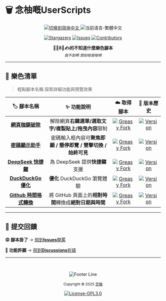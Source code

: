 # 🗑️ 念柚嘅UserScripts

<p align="center">
  <a href="https://github.com/MiPoNianYou/UserScripts/blob/main/README.md" title="切换到简体中文">
    <img src="https://img.shields.io/badge/语言-简体中文-51576d?colorA=303446&style=for-the-badge" alt="切换到简体中文">
  </a>
  <img src="https://img.shields.io/badge/語言-繁體中文-8caaee?colorA=303446&style=for-the-badge" alt="当前语言-繁體中文">
</p>

<p align="center">
  <a href="https://github.com/MiPoNianYou/UserScripts/stargazers"><img alt="Stargazers" src="https://img.shields.io/github/stars/MiPoNianYou/UserScripts?colorA=303446&colorB=babbf1&style=for-the-badge&logo=starship&logoColor=babbf1"></a>
  <a href="https://github.com/MiPoNianYou/UserScripts/issues"><img alt="Issues" src="https://img.shields.io/github/issues/MiPoNianYou/UserScripts?colorA=303446&colorB=ef9f76&style=for-the-badge&logo=bugsnag&logoColor=ef9f76"></a>
  <a href="https://github.com/MiPoNianYou/UserScripts/contributors"><img alt="Contributors" src="https://img.shields.io/github/contributors/MiPoNianYou/UserScripts?colorA=303446&colorB=a6d189&style=for-the-badge&logo=github&logoColor=a6d189"></a>
</p>

<p align="center">
  <strong>🦐🐔8⃣️✍️的不知道什麼樂色腳本</strong>
  <br/>
  <small><i>我不到啊 想到啥寫啥唄</i></small>
</p>

---

## 💩 樂色清單

> 輕點腳本名稱 探索詳細功能與預覽效果

| 🏷️ 腳本名稱 | ✨ 功能說明 | ☁️ 取得腳本 | 📜 版本歷史 |
| :--: | :--: | :--: | :--: |
| [**網頁枷鎖破除**](https://github.com/MiPoNianYou/UserScripts/blob/main/Descriptions/UniversalWebLiberatorDescription.md) | 解除網頁**右鍵選單/選取文字/複製貼上/拖曳內容**限制 | [![Greasy Fork](https://img.shields.io/badge/Greasy%20Fork-安裝-e5c890?style=for-the-badge&logo=tampermonkey&logoColor=e5c890&labelColor=303446)](https://greasyfork.org/scripts/532010) | [![Version](https://img.shields.io/badge/Version-V1.4.0-c6d0f5?style=for-the-badge&labelColor=303446)](https://github.com/MiPoNianYou/UserScripts/blob/main/UpdateLogs/UniversalWebLiberatorUpdateLog.md) |
| [**密碼顯示助手**](https://github.com/MiPoNianYou/UserScripts/blob/main/Descriptions/PasswordRevealerDescription.md) | 密碼輸入框內容可**聚焦即顯 / 懸停即覽 / 雙擊切換 / 始終可見** | [![Greasy Fork](https://img.shields.io/badge/Greasy%20Fork-安裝-e5c890?style=for-the-badge&logo=tampermonkey&logoColor=e5c890&labelColor=303446)](https://greasyfork.org/scripts/532524) | [![Version](https://img.shields.io/badge/Version-V1.4.0-c6d0f5?style=for-the-badge&labelColor=303446)](https://github.com/MiPoNianYou/UserScripts/blob/main/UpdateLogs/PasswordRevealerUpdateLog.md) |
| [**DeepSeek 快捷鍵**](https://github.com/MiPoNianYou/UserScripts/blob/main/Introductions/DeepSeekShortcutsIntroduction.md) | 為 DeepSeek 提供**快捷鍵**支援 | [![Greasy Fork](https://img.shields.io/badge/Greasy%20Fork-安裝-e5c890?style=for-the-badge&logo=tampermonkey&logoColor=e5c890&labelColor=303446)](https://greasyfork.org/scripts/532221) | [![Version](https://img.shields.io/badge/Version-V1.4.0-c6d0f5?style=for-the-badge&labelColor=303446)](https://github.com/MiPoNianYou/UserScripts/blob/main/UpdateLogs/DeepSeekShortcutsUpdateLog.md) |
| [**DuckDuckGo 優化**](https://github.com/MiPoNianYou/UserScripts/blob/main/Descriptions/DuckDuckGoOptimizationDescription.md) | **優化** DuckDuckGo 瀏覽體驗 | [![Greasy Fork](https://img.shields.io/badge/Greasy%20Fork-安裝-e5c890?style=for-the-badge&logo=tampermonkey&logoColor=e5c890&labelColor=303446)](https://greasyfork.org/scripts/532614) | [![Version](https://img.shields.io/badge/Version-V1.2.0-c6d0f5?style=for-the-badge&labelColor=303446)](https://github.com/MiPoNianYou/UserScripts/blob/main/UpdateLogs/DuckDuckGoOptimizationUpdateLog.md) |
| [**Github 時間格式轉換**](https://github.com/MiPoNianYou/UserScripts/blob/main/Descriptions/GithubTimeFormatConverterDescription.md) | 將 GitHub 頁面上的**相對時間**轉換成**絕對日期與時間** | [![Greasy Fork](https://img.shields.io/badge/Greasy%20Fork-安裝-e5c890?style=for-the-badge&logo=tampermonkey&logoColor=e5c890&labelColor=303446)](https://greasyfork.org/scripts/533903) | [![Version](https://img.shields.io/badge/Version-V1.1.0-c6d0f5?style=for-the-badge&labelColor=303446)](https://github.com/MiPoNianYou/UserScripts/blob/main/UpdateLogs/GithubTimeFormatConverterUpdateLog.md) |

---

## 📮 提交回饋

**😡 腳本掛了** → [飛到**Issues**開罵](https://github.com/MiPoNianYou/UserScripts/issues)

**🌠 功能許願** → [飛到**Discussions**祈禱](https://github.com/MiPoNianYou/UserScripts/discussions)

---

<br/>

<p align="center"><img src="https://raw.githubusercontent.com/catppuccin/catppuccin/main/assets/footers/gray0_ctp_on_line.svg?sanitize=true" alt="Footer Line" /></p>

<p align="center">
  <small>Copyright © 2025 <a href="https://github.com/MiPoNianYou" target="_blank">念柚</a></small>
</p>

<p align="center">
	<a href="https://github.com/MiPoNianYou/UserScripts/blob/main/LICENSE"><img alt="License-GPL3.0" src="https://img.shields.io/static/v1.svg?style=for-the-badge&label=License&message=GPL-3.0&logoColor=c6d0f5&colorA=303446&colorB=babbf1"/></a>
</p>
